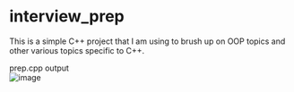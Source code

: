 # interview_prep
This is a simple C++ project that I am using to brush up on OOP topics and other various topics specific to C++.

prep.cpp output </br>
![image](https://user-images.githubusercontent.com/30327564/197651219-d3446bac-f5f8-42b1-afb4-036c1b57262f.png)
